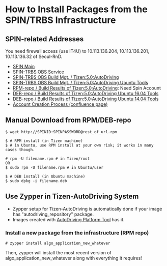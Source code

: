 # How to Install Packages from the SPIN/TRBS Infrastructure

## SPIN-related Addresses

You need firewall access (use IT4U) to 10.113.136.204, 10.113.136.201, 10.113.136.32 of Seoul-RnD.

- [SPIN Main](http://10.113.136.204/)
- [SPIN-TRBS OBS Service](http://10.113.136.201/)
- [SPIN-TRBS OBS Build Mgt. / Tizen:5.0:AutoDriving](http://10.113.136.201/project/show/Tizen:5.0:AutoDriving)
- [SPIN-TRBS OBS Build Mgt. / Tizen:5.0:AutoDriving Ubuntu Tools](http://10.113.136.201/project/show/Tizen:5.0:AutoDriving:UbuntuTools)
- [RPM-repo / Build Results of Tizen:5.0:AutoDriving](http://10.113.136.32/download_trbs/newlive/Tizen:/5.0:/AutoDriving/standard/): Need Spin Account
- [DEB-repo / Build Results of Tizen:5.0:AutoDriving Ubuntu 16.04 Tools](http://10.113.136.32/download_trbs/newlive/Tizen:/5.0:/AutoDriving:/UbuntuTools/Ubuntu16.04/)
- [DEB-repo / Build Results of Tizen:5.0:AutoDriving Ubuntu 14.04 Tools](http://10.113.136.32/download_trbs/newlive/Tizen:/5.0:/AutoDriving:/UbuntuTools/Ubuntu14.04/)
- [Account Creation Process (confluence page)](http://suprem.sec.samsung.net/confluence/display/NEWCOMM/Account)

## Manual Download from RPM/DEB-repo

```
$ wget http://SPINID:SPINPASSWORD@rest_of_url.rpm

$ # RPM install (in Tizen machine)
$ # in Ubuntu, use RPM install at your own risk; it works in many cases though.

# rpm -U filename.rpm # in Tizen/root
OR
$ sudo rpm -U filename.rpm # in Ubuntu/user

$ # DEB install (in Ubuntu machine)
$ sudo dpkg -i filename.deb
```

## Use Zypper in Tizen-AutoDriving System

- Zypper setup for Tizen-AutoDriving is automatically done if your image has "autodriving_repository" package.
- Images created with [AutoDriving Platform Tool](https://github.sec.samsung.net/RS7-AutoDriving/AutoDriving_Platform) has it.

### Install a new package from the infrastructure (RPM repo)

```
# zypper install algo_application_new_whatever
```
Then, zypper will install the most recent version of algo_application_new_whatever along with everything it requires!
